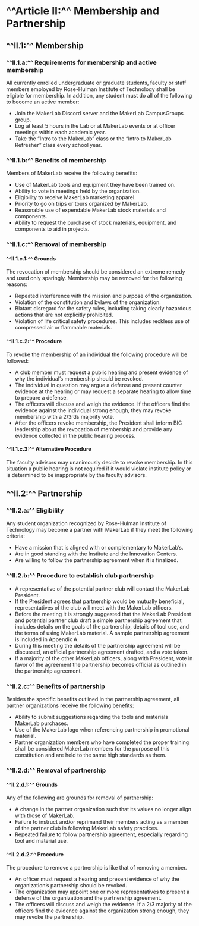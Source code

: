 # **^^Article II:^^** Membership and Partnership
## **^^II.1:^^** Membership
### **^^II.1.a:^^** Requirements for membership and active membership
All currently enrolled undergraduate or graduate students, faculty or staff members employed by Rose-Hulman Institute of Technology shall be eligible for membership. In addition, any student must do all of the following to become an active member:

- Join the MakerLab Discord server and the MakerLab CampusGroups group.
- Log at least 5 hours in the Lab or at MakerLab events or at officer meetings within each academic year.
- Take the “Intro to the MakerLab” class or the “Intro to MakerLab Refresher” class every school year.
### **^^II.1.b:^^** Benefits of membership
Members of MakerLab receive the following benefits:

- Use of MakerLab tools and equipment they have been trained on.
- Ability to vote in meetings held by the organization.
- Eligibility to receive MakerLab marketing apparel.
- Priority to go on trips or tours organized by MakerLab.
- Reasonable use of expendable MakerLab stock materials and components.
- Ability to request the purchase of stock materials, equipment, and components to aid in projects.

### **^^II.1.c:^^** Removal of membership
#### **^^II.1.c.1:^^** Grounds
The revocation of membership should be considered an extreme remedy and used only sparingly. Membership may be removed for the following reasons:

- Repeated interference with the mission and purpose of the organization.
- Violation of the constitution and bylaws of the organization.
- Blatant disregard for the safety rules, including taking clearly hazardous actions that are not explicitly prohibited.
- Violation of life critical safety procedures. This includes reckless use of compressed air or flammable materials.

#### **^^II.1.c.2:^^** Procedure
To revoke the membership of an individual the following procedure will be followed:

- A club member must request a public hearing and present evidence of why the individual’s membership should be revoked.
- The individual in question may argue a defense and present counter evidence at the hearing or may request a separate hearing to allow time to prepare a defense.
- The officers will discuss and weigh the evidence. If the officers find the evidence against the individual strong enough, they may revoke membership with a 2/3rds majority vote.
- After the officers revoke membership, the President shall inform BIC leadership about the revocation of membership and provide any evidence collected in the public hearing process.

#### **^^II.1.c.3:^^** Alternative Procedure
The faculty advisors may unanimously decide to revoke membership. In this situation a public hearing is not required if it would violate institute policy or is determined to be inappropriate by the faculty advisors.

## **^^II.2:^^** Partnership
### **^^II.2.a:^^** Eligibility
Any student organization recognized by Rose-Hulman Institute of Technology may become a partner with MakerLab if they meet the following criteria:

- Have a mission that is aligned with or complementary to MakerLab’s.
- Are in good standing with the Institute and the Innovation Centers.
- Are willing to follow the partnership agreement when it is finalized.

### **^^II.2.b:^^** Procedure to establish club partnership
- A representative of the potential partner club will contact the MakerLab President.
- If the President agrees that partnership would be mutually beneficial, representatives of the club will meet with the MakerLab officers.
- Before the meeting it is strongly suggested that the MakerLab President and potential partner club draft a simple partnership agreement that includes details on the goals of the partnership, details of tool use, and the terms of using MakerLab material. A sample partnership agreement is included in Appendix A.
- During this meeting the details of the partnership agreement will be discussed, an official partnership agreement drafted, and a vote taken.
- If a majority of the other MakerLab officers, along with President, vote in favor of the agreement the partnership becomes official as outlined in the partnership agreement.

### **^^II.2.c:^^** Benefits of partnership
Besides the specific benefits outlined in the partnership agreement, all partner organizations receive the following benefits:

- Ability to submit suggestions regarding the tools and materials MakerLab purchases.
- Use of the MakerLab logo when referencing partnership in promotional material.
- Partner organization members who have completed the proper training shall be considered MakerLab members for the purpose of this constitution and are held to the same high standards as them.

### **^^II.2.d:^^** Removal of partnership
#### **^^II.2.d.1:^^** Grounds
Any of the following are grounds for removal of partnership:

- A change in the partner organization such that its values no longer align with those of MakerLab.
- Failure to instruct and/or reprimand their members acting as a member of the partner club in following MakerLab safety practices.
- Repeated failure to follow partnership agreement, especially regarding tool and material use.

#### **^^II.2.d.2:^^** Procedure
The procedure to remove a partnership is like that of removing a member.

- An officer must request a hearing and present evidence of why the organization’s partnership should be revoked.
- The organization may appoint one or more representatives to present a defense of the organization and the partnership agreement.
- The officers will discuss and weigh the evidence. If a 2/3 majority of the officers find the evidence against the organization strong enough, they may revoke the partnership.
